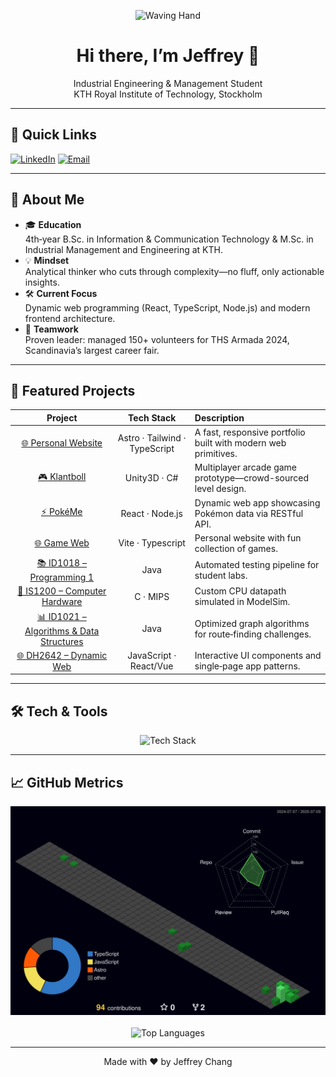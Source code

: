 <p align="center">
  <img src="https://media.giphy.com/media/3oKIPnAiaMCws8nOsE/giphy.gif" width="150" alt="Waving Hand">
</p>

<h1 align="center">Hi there, I’m Jeffrey 👋</h1>
<p align="center">
  Industrial Engineering &amp; Management Student<br>
  KTH Royal Institute of Technology, Stockholm
</p>

---

## 🚀 Quick Links

[![LinkedIn](https://img.shields.io/badge/LinkedIn-%230077B5.svg?style=for-the-badge&logo=linkedin&logoColor=white)](https://www.linkedin.com/in/jeffrey-chang-914a571b5/) 
[![Email](https://img.shields.io/badge/Email-%23007ACC.svg?style=for-the-badge&logo=gmail&logoColor=white)](mailto:zw.jchang@gmail.com)

---

## 🎯 About Me

- 🎓 **Education**  
  4th‑year B.Sc. in Information & Communication Technology &amp; M.Sc. in Industrial Management and Engineering at KTH.  
- 💡 **Mindset**  
  Analytical thinker who cuts through complexity—no fluff, only actionable insights.  
- 🛠️ **Current Focus**  
  Dynamic web programming (React, TypeScript, Node.js) and modern frontend architecture.  
- 🤝 **Teamwork**  
  Proven leader: managed 150+ volunteers for THS Armada 2024, Scandinavia’s largest career fair.  

---

## 💼 Featured Projects

| Project | Tech Stack | Description |
| :-----: | :--------: | :---------- |
| [🌐 Personal Website](https://github.com/zwjc/myweb) | Astro · Tailwind · TypeScript | A fast, responsive portfolio built with modern web primitives. |
| [🎮 Klantboll](https://github.com/filhed97/Klantboll) | Unity3D · C#       | Multiplayer arcade game prototype—crowd-sourced level design. |
| [⚡ PokéMe](https://github.com/YileiCheng/PokeMe)       | React · Node.js    | Dynamic web app showcasing Pokémon data via RESTful API. |
| [🌐 Game Web](https://github.com/zwjc/wordle)       | Vite · Typescript    | Personal website with fun collection of games. |
| [📚 ID1018 – Programming 1](https://github.com/zwjc/ID1018-Labb) | Java | Automated testing pipeline for student labs. |
| [🔌 IS1200 – Computer Hardware](https://github.com/zwjc/IS1200-Projekt) | C · MIPS | Custom CPU datapath simulated in ModelSim. |
| [📊 ID1021 – Algorithms & Data Structures](https://github.com/zwjc/id1021) | Java| Optimized graph algorithms for route‑finding challenges. |
| [🌐 DH2642 – Dynamic Web](https://github.com/zwjc/dh2642-labs) | JavaScript · React/Vue | Interactive UI components and single‑page app patterns. |

---

## 🛠️ Tech & Tools

<p align="center">
  <img src="https://skillicons.dev/icons?i=java,git,html,css,ts,js,react,vite,nodejs,python,astro,vue,postgresql,nestjs,tailwind,npm,pnpm,supabase,c,cs,cpp,python,unity,vscode,latex" alt="Tech Stack">
</p>

---

## 📈 GitHub Metrics

<p align="center">
  <img src="https://raw.githubusercontent.com/zwjc/zwjc/main/profile-3d-contrib/profile-night-green.svg" alt="GitHub Contrib">
  <br><br>  
  <img src="https://github-readme-stats.vercel.app/api/top-langs/?username=zwjc&layout=compact&langs_count=8&theme=onedark" alt="Top Languages">

</p>

---

<p align="center">
  Made with ❤️ by Jeffrey Chang
</p>
